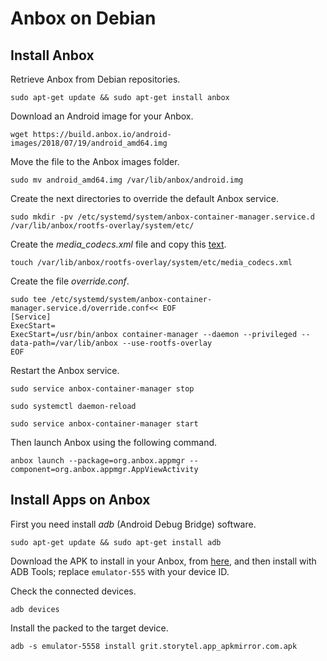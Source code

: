 # Anbox on Debian

## Install Anbox

Retrieve Anbox from Debian repositories.

    sudo apt-get update && sudo apt-get install anbox

Download an Android image for your Anbox.

    wget https://build.anbox.io/android-images/2018/07/19/android_amd64.img

Move the file to the Anbox images folder.

    sudo mv android_amd64.img /var/lib/anbox/android.img

Create the next directories to override the default Anbox service.

    sudo mkdir -pv /etc/systemd/system/anbox-container-manager.service.d /var/lib/anbox/rootfs-overlay/system/etc/

Create the _media_codecs.xml_ file and copy this [text](./media_codecs.xml "Media codecs").

    touch /var/lib/anbox/rootfs-overlay/system/etc/media_codecs.xml

Create the file _override.conf_.

    sudo tee /etc/systemd/system/anbox-container-manager.service.d/override.conf<< EOF
    [Service]
    ExecStart=
    ExecStart=/usr/bin/anbox container-manager --daemon --privileged --data-path=/var/lib/anbox --use-rootfs-overlay
    EOF

Restart the Anbox service.

    sudo service anbox-container-manager stop

    sudo systemctl daemon-reload

    sudo service anbox-container-manager start

Then launch Anbox using the following command.

    anbox launch --package=org.anbox.appmgr --component=org.anbox.appmgr.AppViewActivity

## Install Apps on Anbox

First you need install _adb_ (Android Debug Bridge) software. 

    sudo apt-get update && sudo apt-get install adb

Download the APK to install in your Anbox, from [here](https://www.apkmirror.com/), and then install with ADB Tools; replace `emulator-555` with your device ID.

Check the connected devices.

    adb devices

Install the packed to the target device.

    adb -s emulator-5558 install grit.storytel.app_apkmirror.com.apk











